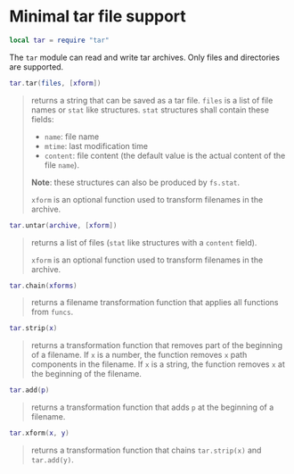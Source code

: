 # Minimal tar file support

``` lua
local tar = require "tar"
```

The `tar` module can read and write tar archives. Only files and
directories are supported.

``` lua
tar.tar(files, [xform])
```

> returns a string that can be saved as a tar file. `files` is a list of
> file names or `stat` like structures. `stat` structures shall contain
> these fields:
>
> - `name`: file name
> - `mtime`: last modification time
> - `content`: file content (the default value is the actual content of
>   the file `name`).
>
> **Note**: these structures can also be produced by `fs.stat`.
>
> `xform` is an optional function used to transform filenames in the
> archive.

``` lua
tar.untar(archive, [xform])
```

> returns a list of files (`stat` like structures with a `content`
> field).
>
> `xform` is an optional function used to transform filenames in the
> archive.

``` lua
tar.chain(xforms)
```

> returns a filename transformation function that applies all functions
> from `funcs`.

``` lua
tar.strip(x)
```

> returns a transformation function that removes part of the beginning
> of a filename. If `x` is a number, the function removes `x` path
> components in the filename. If `x` is a string, the function removes
> `x` at the beginning of the filename.

``` lua
tar.add(p)
```

> returns a transformation function that adds `p` at the beginning of a
> filename.

``` lua
tar.xform(x, y)
```

> returns a transformation function that chains `tar.strip(x)` and
> `tar.add(y)`.

